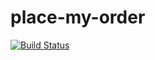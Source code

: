# place-my-order

[![Build Status](https://travis-ci.org/<your-username>/place-my-order.png?branch=master)](https://travis-ci.org/<your-username>/place-my-order)